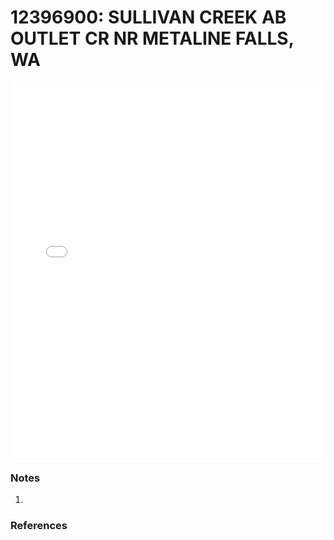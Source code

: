 # 12396900: SULLIVAN CREEK AB OUTLET CR NR METALINE FALLS, WA

<iframe src="/distribution_estimation/_static/stations/12396900_fdc.html" width="100%" height="600" frameborder="0"></iframe>

### Notes
1. 

### References

